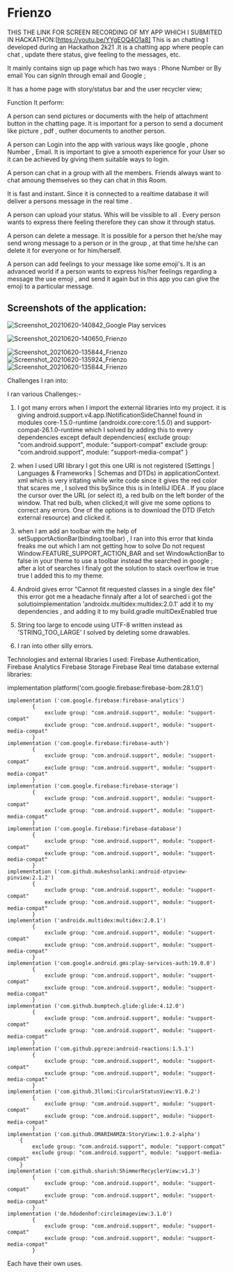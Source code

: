 # Frienzo
THIS THE LINK FOR SCREEN RECORDING OF MY APP WHICH I SUBMITED IN HACKATHON:[https://youtu.be/YYgEOQ4O1a8]
This is an chatting I developed during an Hackathon 2k21 .It is a chatting app where people can chat , update there status, give feeling to the messages, etc.

It mainly contains sign up page which has two ways : Phone Number or By email You can signIn through email and Google ;

It has a home page with story/status bar and the user recycler view;

Function It perform:

A person can send pictures or documents with the help of attachment button in the chatting page.
It is important for a person to send a document like picture , pdf , outher documents to another person.

A person can Login into the app with various ways like google , phone Number , Email.
It is important to give a smooth experience for your User so it can be achieved by giving them suitable ways to login.

A person can chat in a group with all the members.
Friends always want to chat amoung themselves so they can chat in this Room.

It is fast and instant.
Since it is connected to a realtime database it will deliver a persons message in the real time .

A person can upload your status.
Whis will be vissible to all . Every person wants to express there feeling therefore they can show it through status.

A person can delete a message.
It is possible for a person thet he/she may send wrong message to a person or in the group , at that time he/she can delete it for everyone or for him/herself.

A person can add feelings to your message like some emoji's. It is an advanced world if a person wants to express his/her feelings regarding a message the use emoji ,
and send it again but in this app you can give the emoji to a particular message.

## Screenshots of the application:
![Screenshot_20210620-140842_Google Play services](https://user-images.githubusercontent.com/75299574/176610087-99efca00-9035-4f72-8660-324ad61854a3.jpg)

![Screenshot_20210620-140650_Frienzo](https://user-images.githubusercontent.com/75299574/176610184-a8d58f03-cce8-44ed-a35c-81cced8e73cd.jpg)

![Screenshot_20210620-135844_Frienzo](https://user-images.githubusercontent.com/75299574/176610226-64ac5c89-3ccc-4c31-b302-7ca2b908a080.jpg)
![Screenshot_20210620-135924_Frienzo](https://user-images.githubusercontent.com/75299574/176610244-9955fc31-64dd-40dd-9e6a-11da178c7f0a.jpg)
![Screenshot_20210620-135844_Frienzo](https://user-images.githubusercontent.com/75299574/176610330-56d86f4c-1ee2-46f5-b0a7-00aaac3139db.jpg)

Challenges I ran into:

I ran various Challenges:-
1. I got many errors when I import the external libraries into my project.
it is giving android.support.v4.app.INotificationSideChannel found in modules core-1.5.0-runtime (androidx.core:core:1.5.0) and
support-compat-26.1.0-runtime which I solved by adding this to every dependencies except default dependencies{
        exclude group: "com.android.support", module: "support-compat"
        exclude group: "com.android.support", module: "support-media-compat"
    }
    
2. when I used URI library I got this one URI is not registered (Settings | Languages & Frameworks | Schemas and DTDs) in applicationContext.
xml which is very iritating while write code since it gives the red color that scares me ,
I solved this bySince this is in IntelliJ IDEA . 
If you place the cursor over the URL (or select it), a red bulb on the left border of the window.
That red bulb, when clicked,it will give me some options to correct any errors. One of the options is to download the DTD (Fetch external resource) and clicked it.

3. when I am add an toolbar with the help of setSupportActionBar(binding.toolbar) ,
I ran into this error that kinda freaks me out which I am not getting how to solve Do not request
Window.FEATURE_SUPPORT_ACTION_BAR and set WindowActionBar to false in your theme to use a toolbar instead the searched in google
; after a lot of searches I finaly got the solution to stack overflow ie <item name="windowActionBar">true</item>
        <item name="windowNoTitle">true</item> I added this to my theme.
        
4. Android gives error “Cannot fit requested classes in a single dex file” this error got me a headache finnaly after a lot of searched i got the solutioimplementation
'androidx.multidex:multidex:2.0.1' add it to my dependencies , and adding it to my build.gradle multiDexEnabled true

5. String too large to encode using UTF-8 written instead as 'STRING_TOO_LARGE' I solved by deleting some drawables.

6. I ran into other silly errors.

Technologies and external libraries  I used:
Firebase Authentication, 
Firebase Analytics
Firebase Storage
Firebase Real time database
external libraries:

 implementation platform('com.google.firebase:firebase-bom:28.1.0')

    implementation ('com.google.firebase:firebase-analytics')
            {
                exclude group: "com.android.support", module: "support-compat"
                exclude group: "com.android.support", module: "support-media-compat"
            }
    implementation ('com.google.firebase:firebase-auth')
            {
                exclude group: "com.android.support", module: "support-compat"
                exclude group: "com.android.support", module: "support-media-compat"
            }
    implementation ('com.google.firebase:firebase-storage')
            {
                exclude group: "com.android.support", module: "support-compat"
                exclude group: "com.android.support", module: "support-media-compat"
            }
    implementation ('com.google.firebase:firebase-database')
            {
                exclude group: "com.android.support", module: "support-compat"
                exclude group: "com.android.support", module: "support-media-compat"
            }
    implementation ('com.github.mukeshsolanki:android-otpview-pinview:2.1.2')
            {
                exclude group: "com.android.support", module: "support-compat"
                exclude group: "com.android.support", module: "support-media-compat"
            }
    implementation ('androidx.multidex:multidex:2.0.1')
            {
                exclude group: "com.android.support", module: "support-compat"
                exclude group: "com.android.support", module: "support-media-compat"
            }
    implementation ('com.google.android.gms:play-services-auth:19.0.0')
            {
                exclude group: "com.android.support", module: "support-compat"
                exclude group: "com.android.support", module: "support-media-compat"
            }
    implementation ('com.github.bumptech.glide:glide:4.12.0')
            {
                exclude group: "com.android.support", module: "support-compat"
                exclude group: "com.android.support", module: "support-media-compat"
            }
    implementation ('com.github.pgreze:android-reactions:1.5.1')
            {
                exclude group: "com.android.support", module: "support-compat"
                exclude group: "com.android.support", module: "support-media-compat"
            }
    implementation ('com.github.3llomi:CircularStatusView:V1.0.2')
            {
                exclude group: "com.android.support", module: "support-compat"
                exclude group: "com.android.support", module: "support-media-compat"
            }
    implementation ('com.github.OMARIHAMZA:StoryView:1.0.2-alpha')
        {
            exclude group: "com.android.support", module: "support-compat"
            exclude group: "com.android.support", module: "support-media-compat"
        }
    implementation ('com.github.sharish:ShimmerRecyclerView:v1.3')
            {
                exclude group: "com.android.support", module: "support-compat"
                exclude group: "com.android.support", module: "support-media-compat"
            }
    implementation ('de.hdodenhof:circleimageview:3.1.0')
            {
                exclude group: "com.android.support", module: "support-compat"
                exclude group: "com.android.support", module: "support-media-compat"
            }
 
 
 Each have their own uses.
